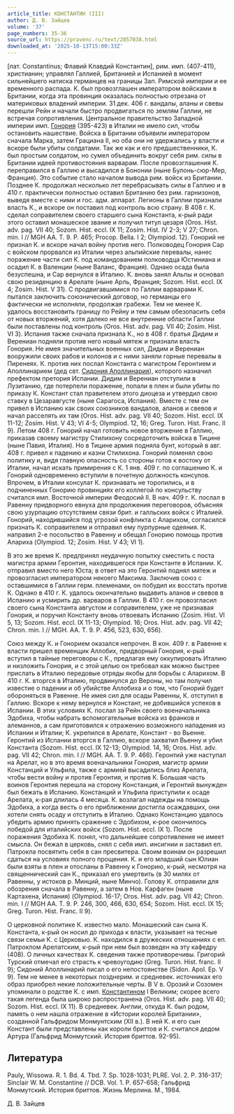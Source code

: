 ```yaml
---
article_title: КОНСТАНТИН (III)
author: Д. В. Зайцев
volume: '37'
page_numbers: 35-36
source_url: https://pravenc.ru/text/2057038.html
downloaded_at: '2025-10-13T15:00:33Z'
---
```


[лат. Constantinus; Флавий Клавдий Константин], рим. имп. (407-411), христианин; управлял Галлией, Британией и Испанией в момент сильнейшего натиска германцев на границы Зап. Римской империи и ее временного распада. К. был провозглашен императором войсками в Британии, когда эта провинция оказалась полностью отрезана от материковых владений империи. 31 дек. 406 г. вандалы, аланы и свевы перешли Рейн и начали быстро продвигаться по землям Галлии, не встречая сопротивления. Центральное правительство Западной империи имп. [Гонория](https://pravenc.ru/text/Гонорий.html) (395-423) в Италии не имело сил, чтобы остановить нашествие. Войска в Британии объявили императором сначала Марка, затем Грациана II, но оба они не удержались у власти и вскоре были убиты солдатами. Так же как и его предшественники, К. был простым солдатом, но сумел объединить вокруг себя рим. силы в Британии идеей противостояния варварам. После провозглашения К. переправился в Галлию и высадился в Бононии (ныне Булонь-сюр-Мер, Франция). Это событие стало началом вывода рим. войск из Британии. Позднее К. продолжал несколько лет перебрасывать силы в Галлию и в 410 г. практически полностью оставил Британию без рим. гарнизонов, выведя вместе с ними и гос. адм. аппарат. Легионы в Галлии признали власть К., и вскоре он поставил под контроль всю страну. В 408 г. К. сделал соправителем своего старшего сына Константа, к-рый ради этого оставил монашеское звание и получил титул цезаря (Oros. Hist. adv. pag. VII 40; Sozom. Hist. eccl. IX 11; Zosim. Hist. IV 2-3; V 27; Chron. min. I // MGH AA. T. 9. P. 465; Procop. Bellа. I 2; Olympiod. 12). Гонорий не признал К. и вскоре начал войну против него. Полководец Гонория Сар с войском прорвался из Италии через альпийские перевалы, нанес поражение части сил К. под командованием полководца Юстиниана и осадил К. в Валенции (ныне Валанс, Франция). Однако осада была безуспешна, и Сар вернулся в Италию. К. вновь занял Альпы и основал свою резиденцию в Арелате (ныне Арль, Франция; Sozom. Hist. eccl. IX 4; Zosim. Hist. V 31). С продвигавшимися по Галлии варварами К. пытался заключить союзнический договор, но германцы его фактически не исполняли, продолжая грабежи. Тем не менее К. удалось восстановить границу по Рейну и тем самым обезопасить себя от новых вторжений, хотя далеко не все внутренние области Галлии были поставлены под контроль (Oros. Hist. adv. pag. VII 40; Zosim. Hist. VI 3). Испания также сначала признала К., но в 408 г. братья Дидим и Верениан подняли против него новый мятеж и признали власть Гонория. Не имея значительных военных сил, Дидим и Верениан вооружили своих рабов и колонов и с ними заняли горные перевалы в Пиренеях. К. против них послал Константа с магистром Геронтием и Аполлинарием (дед свт. [Сидония Аполлинария](<https://pravenc.ru/text/Сидоний Аполлинарий.html>)), которого назначил префектом претория Испании. Дидим и Верениан отступили в Лузитанию, где потерпели поражение, попали в плен и были убиты по приказу К. Констант стал правителем этого диоцеза и утвердил свою ставку в Цезаравгусте (ныне Сарагоса, Испания). Вместе с тем он привел в Испанию как своих союзников вандалов, аланов и свевов и начал расселять их там (Oros. Hist. adv. pag. VII 40; Sozom. Hist. eccl. IX 11-12; Zosim. Hist. V 43; VI 4-5; Olympiod. 12, 16; Greg. Turon. Hist. Franc. II 9). Летом 408 г. Гонорий начал готовить новое вторжение в Галлию, приказав своему магистру Стилихону сосредоточить войска в Тицине (ныне Павия, Италия). Но в Тицине армия подняла бунт, который в авг. 408 г. привел к падению и казни Стилихона. Гонорий поменял свою политику и, видя главную опасность со стороны готов к востоку от Италии, начал искать примирения с К. 1 янв. 409 г. по соглашению К. и Гонорий одновременно вступили в почетную должность консулов. Впрочем, в Италии консулат К. признавать не торопились, и в подчиненных Гонорию провинциях его коллегой по консульству считался имп. Восточной империи Феодосий II. В нач. 409 г. К. послал в Равенну придворного евнуха для продолжения переговоров, объясняя свою узурпацию отсутствием связи брит. и галльских войск с Италией. Гонорий, находившийся под угрозой конфликта с Аларихом, согласился признать К. соправителем и отправил ему пурпурные одеяния. К. направил 2-е посольство в Равенну и обещал Гонорию помощь против Алариха (Olympiod. 12; Zosim. Hist. V 43; VI 1).

В это же время К. предпринял неудачную попытку сместить с поста магистра армии Геронтия, находившегося при Константе в Испании. К. отправил вместо него Юста; в ответ на это Геронтий поднял мятеж и провозгласил императором некоего Максима. Заключив союз с оставшимися в Галлии герм. племенами, он побудил их восстать против К. Однако в 410 г. К. удалось окончательно выдавить аланов и свевов в Испанию и усмирить др. варваров в Галлии. В 410 г. он провозгласил своего сына Константа августом и соправителем, уже не признавая Гонория, и поручил Константу вновь отвоевать Испанию (Zosim. Hist. VI 5, 13; Sozom. Hist. eccl. IX 11-13; Olympiod. 16; Oros. Hist. adv. pag. VII 42; Chron. min. I // MGH. AA. T. 9. P. 456, 523, 630, 656).

Союз между К. и Гонорием оказался непрочен. В кон. 409 г. в Равенне к власти пришел временщик Аллобих, придворный Гонория, к-рый вступил в тайные переговоры с К., предлагая ему оккупировать Италию и низложить Гонория, и с этой целью он требовал как можно быстрее прислать в Италию передовые отряды якобы для борьбы с Аларихом. В 410 г. К. вторгся в Италию, продвинулся до Вероны, но там получил известие о падении и об убийстве Аллобиха и о том, что Гонорий будет обороняться в Равенне. Не имея сил для осады Равенны, К. отступил в Галлию. Вскоре к нему вернулся и Констант, не добившийся успехов в Испании. В этих условиях К. послал за Рейн своего военачальника Эдобиха, чтобы набрать вспомогательные войска из франков и алеманнов, а сам приготовился к отражению возможного нападения из Испании и Италии; К. укрепился в Арелате, Констант - во Вьенне. Геронтий из Испании вторгся в Галлию, вскоре захватил Вьенну и убил Константа (Sozom. Hist. eccl. IX 12-13; Olympiod. 14, 16; Oros. Hist. adv. pag. VII 42; Chron. min. I // MGH. AA. T. 9. P. 466). Геронтий уже наступал на Арелат, но в это время военачальники Гонория, магистр армии Констанций и Ульфила, также с армией высадились близ Арелата, чтобы вести войну и против Геронтия, и против К. Большая часть воинов Геронтия перешла на сторону Констанция, и Геронтий вынужден был бежать в Испанию. Констанций и Ульфила приступили к осаде Арелата, к-рая длилась 4 месяца. К. возлагал надежды на помощь Эдобиха, а когда весть о его приближении достигла осаждавших, они хотели снять осаду и отступить в Италию. Однако Констанцию удалось убедить армию принять сражение с Эдобихом, к-рое окончилось победой для италийских войск (Sozom. Hist. eccl. IX 1). После поражения Эдобиха К. понял, что дальнейшее сопротивление не имеет смысла. Он бежал в церковь, снял с себя имп. инсигнии и заставил еп. Патрокла посвятить себя в сан пресвитера. Своим воинам он разрешил сдаться на условиях полного прощения. К. и его младший сын Юлиан были взяты в плен и отосланы в Равенну к Гонорию, к-рый, несмотря на священнический сан К., приказал его умертвить (в 30 милях от Равенны, у истоков р. Минций, ныне Минчо). Голову К. отправили для обозрения сначала в Равенну, а затем в Нов. Карфаген (ныне Картахена, Испания) (Olympiod. 16-17; Oros. Hist. adv. pag. VII 42; Chron. min. I // MGH AA. T. 9. P. 246, 300, 466, 630, 654; Sozom. Hist. eccl. IX 15; Greg. Turon. Hist. Franc. II 9).

О церковной политике К. известно мало. Монашеский сан сына К. Константа, к-рый он носил до прихода к власти, указывает на тесные связи семьи К. с Церковью. К. находился в дружеских отношениях с еп. Патроклом Арелатским, к-рый при нем был возведен на эту кафедру (408). О личных качествах К. сведения также противоречивы. Григорий Турский отмечал его страсть к чревоугодию (Greg. Turon. Hist. franc. II 9); Сидоний Аполлинарий писал о его непостоянстве (Sidon. Apol. Ep. V 9). Тем не менее в некоторых позднерим. и средневек. источниках его образ приобрел некие положительные черты. В V в. Орозий и Созомен упоминали о родстве К. с имп. [Константином](https://pravenc.ru/text/Константин.html) I Великим; скорее всего такая легенда была широко распространена (Oros. Hist. adv. pag. VII 40; Sozom. Hist. eccl. IX 11). В средневек. Англии, откуда К. был родом, память о нем нашла отражение в «Истории королей Британии», созданной Гальфридом Монмунтским (XII в.). В ней К. и его сын Констант были представлены как короли бриттов и К. считался дедом Артура (Гальфрид Монмутский. История бриттов. 92-95).

## Литература

Pauly, Wissowa. R. 1. Bd. 4. Tbd. 7. Sp. 1028-1031; PLRE. Vol. 2. P. 316-317; Sinclair W. M. Constantine // DСВ. Vol. 1. P. 657-658; Гальфрид Монмутский. История бриттов. Жизнь Мерлина. М., 1984.

Д. В. Зайцев
